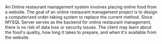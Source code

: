 An Online restaurant management system involves placing online food from a website. The goal of an online restaurant management project is to design a computerized order-taking system to replace the current method. Since MYSQL Server serves as the backend for online restaurant management, there is no risk of data loss or security issues. The client may learn about the food's quality, how long it takes to prepare, and when it's available from the website.
